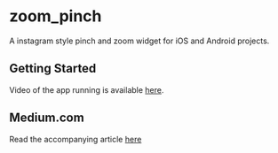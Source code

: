 # zoom_pinch

A instagram style pinch and zoom widget for iOS and Android projects. 

## Getting Started

Video of the app running is available [here](https://youtu.be/UOxv5ZkeHnU).

## Medium.com

Read the accompanying article [here](https://medium.com/@billyleverington/building-instagrams-pinch-zoom-and-drag-a-photo-in-flutter-110f29a79bb7)
